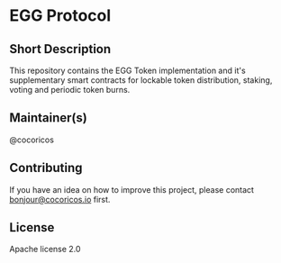 # EGG Protocol

## Short Description

This repository contains the EGG Token implementation and it's supplementary smart contracts for lockable token distribution, staking, voting and periodic token burns.

## Maintainer(s)

@cocoricos

## Contributing

If you have an idea on how to improve this project, please contact bonjour@cocoricos.io first.

## License

Apache license 2.0
